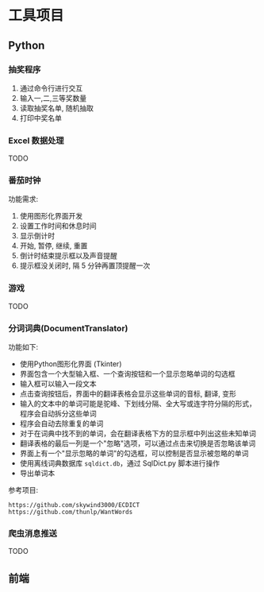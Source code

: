 # 工具项目

## Python

### 抽奖程序

1. 通过命令行进行交互  
2. 输入一,二,三等奖数量  
3. 读取抽奖名单, 随机抽取  
4. 打印中奖名单

### Excel 数据处理

TODO

### 番茄时钟

功能需求:

1. 使用图形化界面开发
2. 设置工作时间和休息时间
3. 显示倒计时
4. 开始, 暂停, 继续, 重置
5. 倒计时结束提示框以及声音提醒
6. 提示框没关闭时, 隔 5 分钟再置顶提醒一次

### 游戏

TODO

### 分词词典(DocumentTranslator)

功能如下:
- 使用Python图形化界面 (Tkinter)
- 界面包含一个大型输入框、一个查询按钮和一个显示忽略单词的勾选框
- 输入框可以输入一段文本
- 点击查询按钮后，界面中的翻译表格会显示这些单词的音标, 翻译, 变形
- 输入的文本中的单词可能是驼峰、下划线分隔、全大写或连字符分隔的形式，程序会自动拆分这些单词
- 程序会自动去除重复的单词
- 对于在词典中找不到的单词，会在翻译表格下方的显示框中列出这些未知单词
- 翻译表格的最后一列是一个"忽略"选项，可以通过点击来切换是否忽略该单词
- 界面上有一个"显示忽略的单词"的勾选框，可以控制是否显示被忽略的单词
- 使用离线词典数据库 `sqldict.db`，通过 SqlDict.py 脚本进行操作
- 导出单词本

参考项目:
```
https://github.com/skywind3000/ECDICT
https://github.com/thunlp/WantWords
```

### 爬虫消息推送

TODO

## 前端
